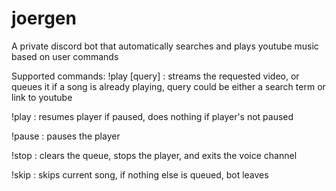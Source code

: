 # joergen
A private discord bot that automatically searches and plays youtube music based on user commands

Supported commands:
!play [query] : streams the requested video, or queues it if a song is already playing, query could be either a search term or link to youtube

!play : resumes player if paused, does nothing if player's not paused

!pause : pauses the player

!stop : clears the queue, stops the player, and exits the voice channel

!skip : skips current song, if nothing else is queued, bot leaves